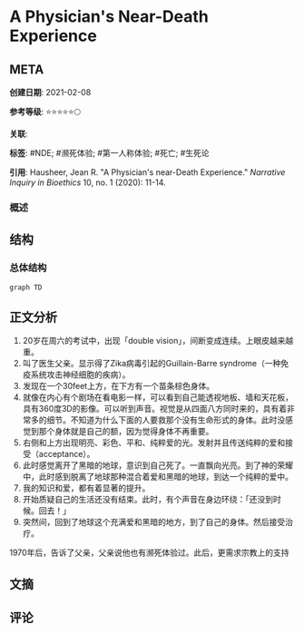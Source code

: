 # A Physician's Near-Death Experience

## META

**创建日期**: 2021-02-08

**参考等级**: ⭐⭐⭐⭐⭐🌕

**关联**: 

**标签**: #NDE; #濒死体验; #第一人称体验; #死亡; #生死论

**引用**: Hausheer, Jean R. "A Physician's near-Death Experience." *Narrative Inquiry in Bioethics* 10, no. 1 (2020): 11-14.

### 概述


## 结构

### 总体结构

```mermaid
graph TD

```

## 正文分析

1. 20岁在周六的考试中，出现「double vision」，间断变成连续。上眼皮越来越重。
2. 叫了医生父亲。显示得了Zika病毒引起的Guillain-Barre syndrome（一种免疫系统攻击神经细胞的疾病）。
3. 发现在一个30feet上方，在下方有一个苗条棕色身体。
4. 就像在内心有个剧场在看电影一样，可以看到自己能透视地板、墙和天花板，具有360度3D的影像。可以听到声音。视觉是从四面八方同时来的，具有着非常多的细节。不知道为什么下面的人要救那个没有生命形式的身体。此时没感觉到那个身体就是自己的额，因为觉得身体不再重要。
5. 右侧和上方出现明亮、彩色、平和、纯粹爱的光。发射并且传送纯粹的爱和接受（acceptance）。
6. 此时感觉离开了黑暗的地球，意识到自己死了。一直飘向光亮。到了神的荣耀中，此时感到脱离了地球那种混合着爱和黑暗的地球，到达一个纯粹的爱中。
7. 我的知识和爱，都有着显著的提升。
8. 开始质疑自己的生活还没有结束。此时，有个声音在身边环绕：「还没到时候。回去！」
9. 突然间，回到了地球这个充满爱和黑暗的地方，到了自己的身体。然后接受治疗。

1970年后，告诉了父亲，父亲说他也有濒死体验过。此后，更需求宗教上的支持

## 文摘

## 评论
